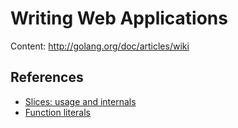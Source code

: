 Writing Web Applications
========================

Content: http://golang.org/doc/articles/wiki

## References

* [Slices: usage and internals](http://golang.org/doc/articles/slices_usage_and_internals.html)
* [Function literals](http://golang.org/ref/spec#Function_literals)

